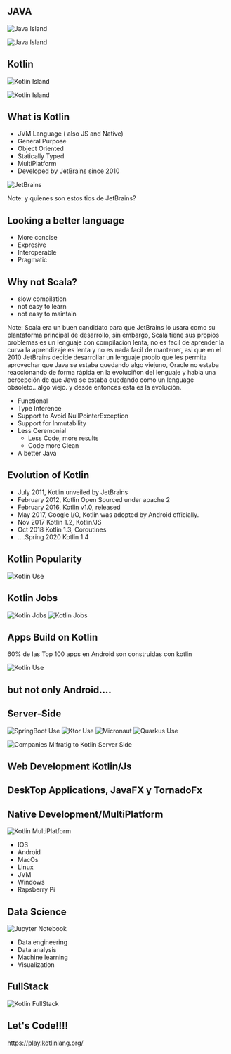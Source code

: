 ## JAVA



![Java Island](img/java_island.png)



![Java Island](img/java_island_photo.jpg)



## Kotlin



![Kotlin Island](img/kotlin_island.png)



![Kotlin Island](img/kotlin_island_photo.jpg)



## What is Kotlin

* JVM  Language ( also JS and Native)
* General Purpose
* Object Oriented
* Statically Typed
* MultiPlatform
* Developed by JetBrains since 2010




![JetBrains](img/jetbrains.png)<!-- .element height="40%" width="50%" -->

Note: y quienes son estos tios de JetBrains?



## Looking a better language 

* More concise
* Expresive
* Interoperable
* Pragmatic




## Why not Scala?

* slow compilation
* not easy to learn
* not easy to maintain

Note: Scala era un buen candidato para que JetBrains lo usara como su plantaforma principal de desarrollo, sin embargo, Scala tiene sus propios problemas es un lenguaje con compilacion lenta, no es facil de aprender la curva la aprendizaje es lenta y no es nada facil de mantener, asi que en el 2010 JetBrains decide desarrollar un lenguaje propio que les permita  aprovechar que Java se estaba quedando algo viejuno, Oracle no estaba reaccionando de forma rápida en la evoluciñon del lenguaje y habia una percepción de que Java se estaba quedando como un lenguage obsoleto...algo viejo. y desde entonces esta es la evolución. 



* Functional 
* Type Inference
* Support to Avoid NullPointerException
* Support for Inmutability   
* Less Ceremonial
    * Less Code, more results
    * Code more Clean
* A better Java




## Evolution of Kotlin

* July 2011, Kotlin unveiled by JetBrains
* February 2012, Kotlin Open Sourced under apache 2
* February 2016, Kotlin v1.0, released
* May 2017, Google I/O, Kotlin was adopted by Android officially.
* Nov 2017 Kotlin 1.2, Kotlin/JS
* Oct 2018 Kotlin 1.3, Coroutines
* ....Spring 2020 Kotlin 1.4



## Kotlin Popularity

![Kotlin Use](img/kotlin_use.png)



## Kotlin Jobs

![Kotlin Jobs](img/kotlin_jobs_1.png)<!-- .element height="40%" width="45%" style="float:left; padding:0px" -->
![Kotlin Jobs](img/kotlin_jobs_2.png)<!-- .element height="40%" width="45%" style="float:right; padding:0px" -->



## Apps Build on Kotlin

60% de las Top 100 apps en Android son construidas con kotlin



![Kotlin Use](img/kotlin_google_apps.png)



## but not only Android....



## Server-Side

![SpringBoot Use](img/kotlin_spring.png)<!-- .element height="40%" width="40%" style="float:left; padding:10px" -->
![Ktor Use](img/ktor.png)<!-- .element height="25%" width="25%" style="float:right; padding:10px"-->
![Micronaut](img/Micronaut_OG_Logo.png)<!-- .element height="40%" width="40%" style="float:left; padding:10px"-->
![Quarkus Use](img/quarkus_logo_vertical_default.png)<!-- .element height="40%" width="40%" style="float:right; padding:10px"-->



![Companies Mifratig to Kotlin Server Side](img/server_side_companies.png)<!-- .element height="80%" width="80%"-->




## Web Development Kotlin/Js




## DeskTop Applications, JavaFX y TornadoFx




## Native Development/MultiPlatform

![Kotlin MultiPlatform](img/mobile_multiplaform.png)<!-- .element height="60%" width="60%" style="float:right; padding:0px"-->
* IOS
* Android
* MacOs
* Linux
* JVM
* Windows
* Rapsberry Pi




## Data Science 

![Jupyter Notebook](img/jupyter_notebook.png)<!-- .element height="100%" width="60%" style="float:right; padding:0px"-->
* Data engineering
* Data analysis
* Machine learning
* Visualization




## FullStack

![Kotlin FullStack](img/kotlin_fulltack.png)




## Let's Code!!!!

https://play.kotlinlang.org/
